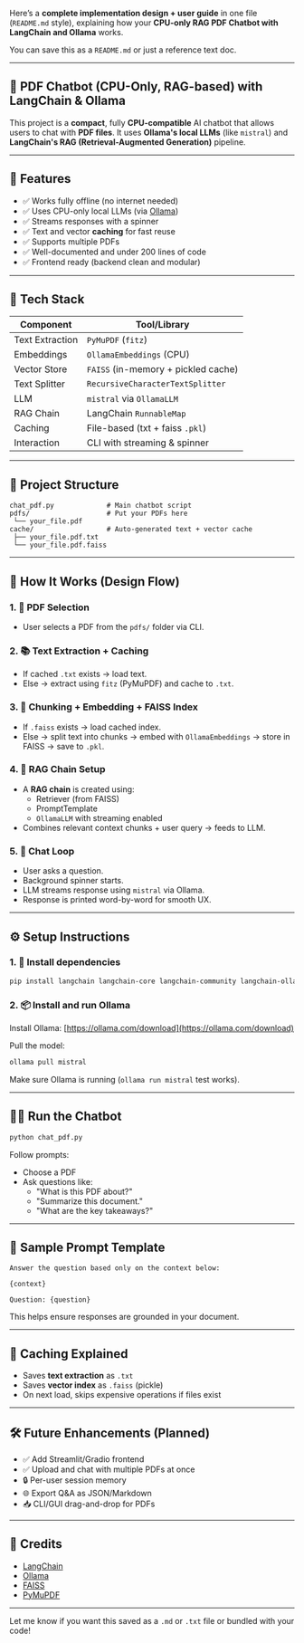 Here’s a **complete implementation design + user guide** in one file (`README.md` style), explaining how your **CPU-only RAG PDF Chatbot with LangChain and Ollama** works.

You can save this as a `README.md` or just a reference text doc.

---

## 🤖 PDF Chatbot (CPU-Only, RAG-based) with LangChain & Ollama

This project is a **compact**, fully **CPU-compatible** AI chatbot that allows users to chat with **PDF files**. It uses **Ollama's local LLMs** (like `mistral`) and **LangChain's RAG (Retrieval-Augmented Generation)** pipeline.

---

## 📌 Features

- ✅ Works fully offline (no internet needed)
- ✅ Uses CPU-only local LLMs (via [Ollama](https://ollama.com/))
- ✅ Streams responses with a spinner
- ✅ Text and vector **caching** for fast reuse
- ✅ Supports multiple PDFs
- ✅ Well-documented and under 200 lines of code
- ✅ Frontend ready (backend clean and modular)

---

## 🧰 Tech Stack

| Component      | Tool/Library            |
|----------------|-------------------------|
| Text Extraction | `PyMuPDF` (`fitz`)      |
| Embeddings      | `OllamaEmbeddings` (CPU)|
| Vector Store    | `FAISS` (in-memory + pickled cache) |
| Text Splitter   | `RecursiveCharacterTextSplitter` |
| LLM             | `mistral` via `OllamaLLM` |
| RAG Chain       | LangChain `RunnableMap` |
| Caching         | File-based (txt + faiss `.pkl`) |
| Interaction     | CLI with streaming & spinner |

---

## 📁 Project Structure

```
chat_pdf.py             # Main chatbot script
pdfs/                   # Put your PDFs here
 └── your_file.pdf
cache/                  # Auto-generated text + vector cache
 ├── your_file.pdf.txt
 └── your_file.pdf.faiss
```

---

## 🚀 How It Works (Design Flow)

### 1. 📄 PDF Selection
- User selects a PDF from the `pdfs/` folder via CLI.
  
### 2. 📚 Text Extraction + Caching
- If cached `.txt` exists → load text.
- Else → extract using `fitz` (PyMuPDF) and cache to `.txt`.

### 3. 🧠 Chunking + Embedding + FAISS Index
- If `.faiss` exists → load cached index.
- Else → split text into chunks → embed with `OllamaEmbeddings` → store in FAISS → save to `.pkl`.

### 4. 🔄 RAG Chain Setup
- A **RAG chain** is created using:
  - Retriever (from FAISS)
  - PromptTemplate
  - `OllamaLLM` with streaming enabled
- Combines relevant context chunks + user query → feeds to LLM.

### 5. 💬 Chat Loop
- User asks a question.
- Background spinner starts.
- LLM streams response using `mistral` via Ollama.
- Response is printed word-by-word for smooth UX.

---

## ⚙️ Setup Instructions

### 1. 🐍 Install dependencies

```bash
pip install langchain langchain-core langchain-community langchain-ollama langchain-text-splitters pymupdf faiss-cpu
```

### 2. 📦 Install and run Ollama

Install Ollama: [https://ollama.com/download](https://ollama.com/download)

Pull the model:

```bash
ollama pull mistral
```

Make sure Ollama is running (`ollama run mistral` test works).

---

## 🧑‍💻 Run the Chatbot

```bash
python chat_pdf.py
```

Follow prompts:
- Choose a PDF
- Ask questions like:
  - "What is this PDF about?"
  - "Summarize this document."
  - "What are the key takeaways?"

---

## 🧠 Sample Prompt Template

```text
Answer the question based only on the context below:

{context}

Question: {question}
```

This helps ensure responses are grounded in your document.

---

## 🔁 Caching Explained

- Saves **text extraction** as `.txt`
- Saves **vector index** as `.faiss` (pickle)
- On next load, skips expensive operations if files exist

---

## 🛠️ Future Enhancements (Planned)

- ✅ Add Streamlit/Gradio frontend
- ✅ Upload and chat with multiple PDFs at once
- 🔒 Per-user session memory
- 🌐 Export Q&A as JSON/Markdown
- 📥 CLI/GUI drag-and-drop for PDFs

---

## 🤝 Credits

- [LangChain](https://www.langchain.com/)
- [Ollama](https://www.ollama.com/)
- [FAISS](https://github.com/facebookresearch/faiss)
- [PyMuPDF](https://pymupdf.readthedocs.io/)

---

Let me know if you want this saved as a `.md` or `.txt` file or bundled with your code!